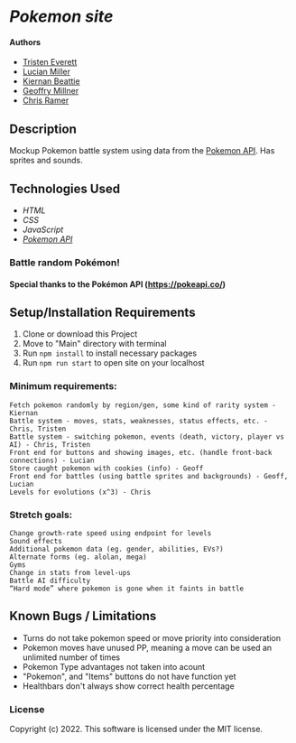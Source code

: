 # *Pokemon site*

#### Authors

* [Tristen Everett](https://github.com/TJEverett)
* [Lucian Miller](https://github.com/lucianmiller)
* [Kiernan Beattie](https://github.com/kiernan2)
* [Geoffry Millner](https://github.com/geomio)
* [Chris Ramer](https://github.com/ChrisRamer)

## Description

Mockup Pokemon battle system using data from the [Pokemon API](https://pokeapi.co/). Has sprites and sounds.

## Technologies Used

* _HTML_
* _CSS_
* _JavaScript_
* _[Pokemon API](https://pokeapi.co/)_

### Battle random Pokémon!

#### Special thanks to the Pokémon API (https://pokeapi.co/)

## Setup/Installation Requirements

1) Clone or download this Project
2) Move to "Main" directory with terminal
3) Run `npm install` to install necessary packages
4) Run `npm run start` to open site on your localhost

### Minimum requirements:

```Generate random pokemon from API (use region, store as array) - Lucian, Tristen
Fetch pokemon randomly by region/gen, some kind of rarity system - Kiernan
Battle system - moves, stats, weaknesses, status effects, etc. - Chris, Tristen
Battle system - switching pokemon, events (death, victory, player vs AI) - Chris, Tristen
Front end for buttons and showing images, etc. (handle front-back connections) - Lucian
Store caught pokemon with cookies (info) - Geoff
Front end for battles (using battle sprites and backgrounds) - Geoff, Lucian
Levels for evolutions (x^3) - Chris
```

### Stretch goals:

```Held items
Change growth-rate speed using endpoint for levels
Sound effects
Additional pokemon data (eg. gender, abilities, EVs?)
Alternate forms (eg. alolan, mega)
Gyms
Change in stats from level-ups
Battle AI difficulty
“Hard mode” where pokemon is gone when it faints in battle
```

## Known Bugs / Limitations

* Turns do not take pokemon speed or move priority into consideration
* Pokemon moves have unused PP, meaning a move can be used an unlimited number of times
* Pokemon Type advantages not taken into acount
* "Pokemon", and "Items" buttons do not have function yet
* Healthbars don't always show correct health percentage

### License

Copyright (c) 2022. This software is licensed under the MIT license.